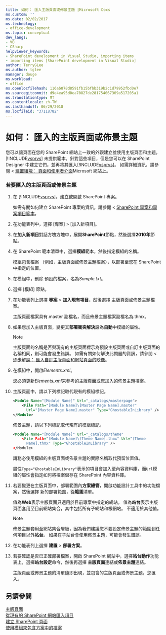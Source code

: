 ```yaml
---
title: 如何： 匯入主版頁面或佈景主題 |Microsoft Docs
ms.custom: ''
ms.date: 02/02/2017
ms.technology:
- office-development
ms.topic: conceptual
dev_langs:
- VB
- CSharp
helpviewer_keywords:
- SharePoint development in Visual Studio, importing items
- importing items [SharePoint development in Visual Studio]
author: TerryGLee
ms.author: tglee
manager: douge
ms.workload:
- office
ms.openlocfilehash: 116ab878d8591fb15bfbb319b2c1d79952fbd0e7
ms.sourcegitcommit: d9e4ea95d0ea70827de281754067309a517205a1
ms.translationtype: MT
ms.contentlocale: zh-TW
ms.lasthandoff: 06/29/2018
ms.locfileid: "37118782"
---
```

# <a name="how-to-import-a-master-page-or-theme"></a>如何： 匯入的主版頁面或佈景主題
  您可以讓頁面在您的 SharePoint 網站上一致的外觀建立並使用主版頁面和主題。 [!INCLUDE[vsprvs](../sharepoint/includes/vsprvs-md.md)] 未提供範本，針對這些項目，但是您可以在 SharePoint Designer 中建立它們，並再將其匯入[!INCLUDE[vsprvs](../sharepoint/includes/vsprvs-md.md)]。 如需詳細資訊，請參閱 <<c0> [ 建置組塊： 頁面和使用者介面](http://go.microsoft.com/fwlink/?LinkID=182095)Microsoft 網站上。  
  
### <a name="to-import-a-master-page-or-theme"></a>若要匯入的主版頁面或佈景主題  
  
1.  在  [!INCLUDE[vsprvs](../sharepoint/includes/vsprvs-md.md)]，建立或開啟 SharePoint 專案。  
  
     如需有關如何建立 SharePoint 專案的資訊，請參閱 < [SharePoint 專案和專案項目範本](../sharepoint/sharepoint-project-and-project-item-templates.md)。  
  
2.  在功能表列中，選擇 [專案] > [加入新項目]。  
  
3.  在**加入新項目**對話方塊方塊中，展開**SharePoint**節點，然後選擇**2010年**節點。  
  
4.  在 SharePoint 範本清單中，選擇**模組**範本，然後指定模組的名稱。  
  
     模組包含檔案 （例如，主版頁面或佈景主題檔案），以部署至您在 SharePoint 中指定的位置。  
  
5.  在模組中，刪除 預設的檔案，名為*Sample.txt*。  
  
6.  選擇 [模組] 節點。  
  
7.  在功能表列上選擇 **專案** > **加入現有項目**，然後選擇 主版頁面或佈景主題檔案。  
  
     主版頁面檔案具有.master 副檔名，而且佈景主題檔案副檔名為.thmx。  
  
8.  如果您加入主版頁面，變更其**部署衝突解決**設為**自動**中模組的屬性。  
  
    > [!NOTE]  
    >  主版頁面的名稱是否與現有的主版頁面標示為預設主版頁面或自訂主版頁面的名稱相同，則可能會發生錯誤。 如需有關如何解決此問題的資訊，請參閱 <<c0> [ 逐步解說： 匯入自訂主版頁面和網站頁面的映像](../sharepoint/walkthrough-import-a-custom-master-page-and-site-page-with-an-image.md)。  
  
9. 在模組中，開啟*Elements.xml*。  
  
     您必須更新*Elements.xml*来參考的主版頁面或您加入的佈景主題檔案。  
  
10. 主版頁面中，請以下列標記取代現有的模組標記。  
  
    ```xml  
    <Module Name="[Module Name]" Url="_catalogs/masterpage">  
        <File Path="[Module Name]\[Master Page Name].master"   
          Url="[Master Page Name].master" Type="GhostableInLibrary" />  
    </Module>  
    ```  
  
     佈景主題，請以下列標記取代現有的模組標記。  
  
    ```xml  
    <Module Name="[Module Name]" Url="_catalogs/theme"   
        <File Path="[Module Name]\[Theme Name].thmx" Url="[Theme     
          Name].thmx" Type="GhostableInLibrary" />  
    </Module>  
    ```  
  
     請務必使用模組的主版頁面或佈景主題的實際名稱取代預留位置值。  
  
     屬性`Type="GhostableInLibrary"`表示的項目會加入至內容資料庫，而`Url`模組的屬性會指定如何將檔案儲存在 SharePoint 內容資料庫。  
  
11. 若要變更在主版頁面中，部署範圍內**方案總管**，開啟功能設計工具中的功能檔案，然後選擇 新的部署範圍，從**範圍**清單。  
  
     值為**Web**表示主版頁面只適用於目前專案中指定的網站。 值為**站台**表示主版頁面套用至目前網站集合，其中包括所有子網站和根網站。 不適用於其他值。  
  
    > [!NOTE]  
    >  佈景主題套用至網站集合層級，因為我們建議您不要設定佈景主題的範圍到任何項目以外**站台**。 如果在子站台會使用佈景主題，可能會發生錯誤。  
  
12. 在功能表列上選擇 **建置** > **部署方案**。  
  
13. 若要確認是否已正確部署檔案，開啟 SharePoint 網站中，選擇**站台動作**功能表上，選擇**站台設定**命令，然後再選擇 **主版頁面**連結或**佈景主題**連結。  
  
     主版頁面或佈景主題的清單隨即出現，並包含的主版頁面或佈景主題，您匯入。  
  
## <a name="see-also"></a>另請參閱
 [主版頁面](http://go.microsoft.com/fwlink/?LinkId=184955)   
 [從現有的 SharePoint 網站匯入項目](../sharepoint/importing-items-from-an-existing-sharepoint-site.md)   
 [建立 SharePoint 頁面](../sharepoint/creating-pages-for-sharepoint.md)   
 [使用模組來包含方案中的檔案](../sharepoint/using-modules-to-include-files-in-the-solution.md)  
  
